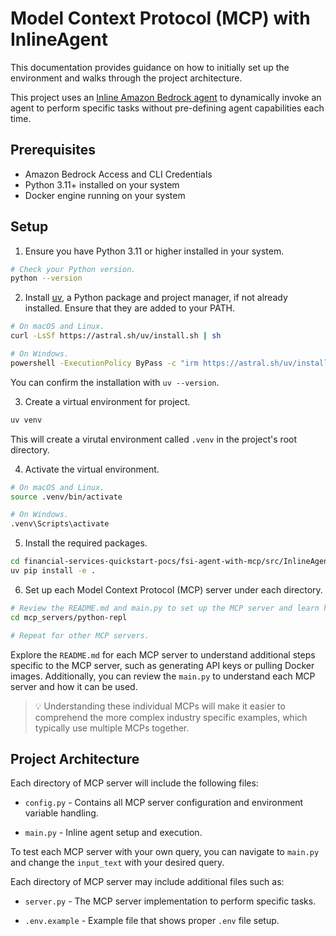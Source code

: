 # Model Context Protocol (MCP) with InlineAgent

This documentation provides guidance on how to initially set up the environment and walks through the project architecture.

This project uses an [Inline Amazon Bedrock agent](https://docs.aws.amazon.com/bedrock/latest/userguide/agents-create-inline.html) to dynamically invoke an agent to perform specific tasks without pre-defining agent capabilities each time.

## Prerequisites

- Amazon Bedrock Access and CLI Credentials
- Python 3.11+ installed on your system
- Docker engine running on your system

## Setup

1. Ensure you have Python 3.11 or higher installed in your system.

```bash
# Check your Python version.
python --version
```

2. Install [uv](https://github.com/astral-sh/uv), a Python package and project manager, if not already installed. Ensure that they are added to your PATH.

```bash
# On macOS and Linux.
curl -LsSf https://astral.sh/uv/install.sh | sh
```

```bash
# On Windows.
powershell -ExecutionPolicy ByPass -c "irm https://astral.sh/uv/install.ps1 | iex"
```

You can confirm the installation with `uv --version`.

3. Create a virtual environment for project.

```bash
uv venv
```

This will create a virutal environment called `.venv` in the project's root directory.

4. Activate the virtual environment.

```bash
# On macOS and Linux.
source .venv/bin/activate
```

```bash
# On Windows.
.venv\Scripts\activate
```

5. Install the required packages.

```bash
cd financial-services-quickstart-pocs/fsi-agent-with-mcp/src/InlineAgent
uv pip install -e .
```

6. Set up each Model Context Protocol (MCP) server under each directory.

```bash
# Review the README.md and main.py to set up the MCP server and learn how it works.
cd mcp_servers/python-repl

# Repeat for other MCP servers.
```

Explore the `README.md` for each MCP server to understand additional steps specific to the MCP server, such as generating API keys or pulling Docker images. Additionally, you can review the `main.py` to understand each MCP server and how it can be used.

> 💡 Understanding these individual MCPs will make it easier to comprehend the more complex industry specific examples, which typically use multiple MCPs together.

## Project Architecture

Each directory of MCP server will include the following files:

- `config.py` - Contains all MCP server configuration and environment variable handling.

- `main.py` - Inline agent setup and execution.

To test each MCP server with your own query, you can navigate to `main.py` and change the `input_text` with your desired query.

Each directory of MCP server may include additional files such as:

- `server.py` - The MCP server implementation to perform specific tasks.

- `.env.example` - Example file that shows proper `.env` file setup.
